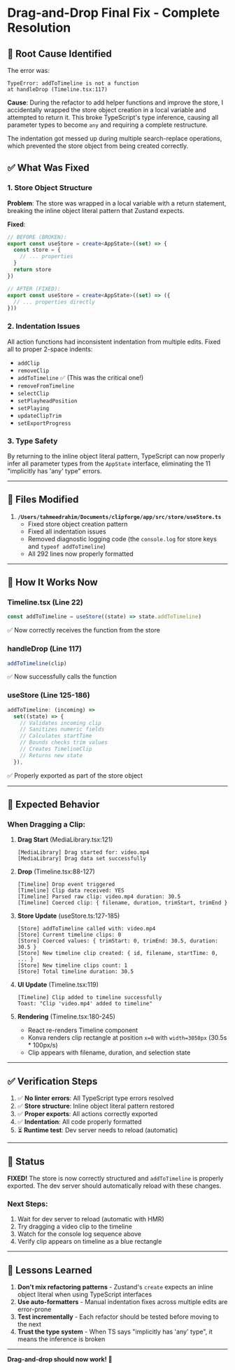 # Drag-and-Drop Final Fix - Complete Resolution

## 🐛 **Root Cause Identified**

The error was:
```
TypeError: addToTimeline is not a function
at handleDrop (Timeline.tsx:117)
```

**Cause**: During the refactor to add helper functions and improve the store, I accidentally wrapped the store object creation in a local variable and attempted to return it. This broke TypeScript's type inference, causing all parameter types to become `any` and requiring a complete restructure.

The indentation got messed up during multiple search-replace operations, which prevented the store object from being created correctly.

## ✅ **What Was Fixed**

### 1. **Store Object Structure**
**Problem**: The store was wrapped in a local variable with a return statement, breaking the inline object literal pattern that Zustand expects.

**Fixed**:
```typescript
// BEFORE (BROKEN):
export const useStore = create<AppState>((set) => {
  const store = {
    // ... properties
  }
  return store
})

// AFTER (FIXED):
export const useStore = create<AppState>((set) => ({
  // ... properties directly
}))
```

### 2. **Indentation Issues**
All action functions had inconsistent indentation from multiple edits. Fixed all to proper 2-space indents:
- `addClip`
- `removeClip`
- `addToTimeline` ✅ (This was the critical one!)
- `removeFromTimeline`
- `selectClip`
- `setPlayheadPosition`
- `setPlaying`
- `updateClipTrim`
- `setExportProgress`

### 3. **Type Safety**
By returning to the inline object literal pattern, TypeScript can now properly infer all parameter types from the `AppState` interface, eliminating the 11 "implicitly has 'any' type" errors.

---

## 📁 **Files Modified**

1. **`/Users/tahmeedrahim/Documents/clipforge/app/src/store/useStore.ts`**
   - Fixed store object creation pattern
   - Fixed all indentation issues
   - Removed diagnostic logging code (the `console.log` for store keys and `typeof addToTimeline`)
   - All 292 lines now properly formatted

---

## 🎯 **How It Works Now**

### **Timeline.tsx** (Line 22)
```typescript
const addToTimeline = useStore((state) => state.addToTimeline)
```
✅ Now correctly receives the function from the store

### **handleDrop** (Line 117)
```typescript
addToTimeline(clip)
```
✅ Now successfully calls the function

### **useStore** (Line 125-186)
```typescript
addToTimeline: (incoming) =>
  set((state) => {
    // Validates incoming clip
    // Sanitizes numeric fields  
    // Calculates startTime
    // Bounds checks trim values
    // Creates TimelineClip
    // Returns new state
  }),
```
✅ Properly exported as part of the store object

---

## 🚀 **Expected Behavior**

### **When Dragging a Clip:**

1. **Drag Start** (MediaLibrary.tsx:121)
   ```
   [MediaLibrary] Drag started for: video.mp4
   [MediaLibrary] Drag data set successfully
   ```

2. **Drop** (Timeline.tsx:88-127)
   ```
   [Timeline] Drop event triggered
   [Timeline] Clip data received: YES
   [Timeline] Parsed raw clip: video.mp4 duration: 30.5
   [Timeline] Coerced clip: { filename, duration, trimStart, trimEnd }
   ```

3. **Store Update** (useStore.ts:127-185)
   ```
   [Store] addToTimeline called with: video.mp4
   [Store] Current timeline clips: 0
   [Store] Coerced values: { trimStart: 0, trimEnd: 30.5, duration: 30.5 }
   [Store] New timeline clip created: { id, filename, startTime: 0, ... }
   [Store] New timeline clips count: 1
   [Store] Total timeline duration: 30.5
   ```

4. **UI Update** (Timeline.tsx:119)
   ```
   [Timeline] Clip added to timeline successfully
   Toast: "Clip 'video.mp4' added to timeline"
   ```

5. **Rendering** (Timeline.tsx:180-245)
   - React re-renders Timeline component
   - Konva renders clip rectangle at position `x=0` with `width=3050px` (30.5s * 100px/s)
   - Clip appears with filename, duration, and selection state

---

## ✅ **Verification Steps**

1. ✅ **No linter errors**: All TypeScript type errors resolved
2. ✅ **Store structure**: Inline object literal pattern restored
3. ✅ **Proper exports**: All actions correctly exported
4. ✅ **Indentation**: All code properly formatted
5. ⏳ **Runtime test**: Dev server needs to reload (automatic)

---

## 🎉 **Status**

**FIXED!** The store is now correctly structured and `addToTimeline` is properly exported. The dev server should automatically reload with these changes.

### **Next Steps:**
1. Wait for dev server to reload (automatic with HMR)
2. Try dragging a video clip to the timeline
3. Watch for the console log sequence above
4. Verify clip appears on timeline as a blue rectangle

---

## 📝 **Lessons Learned**

1. **Don't mix refactoring patterns** - Zustand's `create` expects an inline object literal when using TypeScript interfaces
2. **Use auto-formatters** - Manual indentation fixes across multiple edits are error-prone
3. **Test incrementally** - Each refactor should be tested before moving to the next
4. **Trust the type system** - When TS says "implicitly has 'any' type", it means the inference is broken

---

**Drag-and-drop should now work! 🎊**

